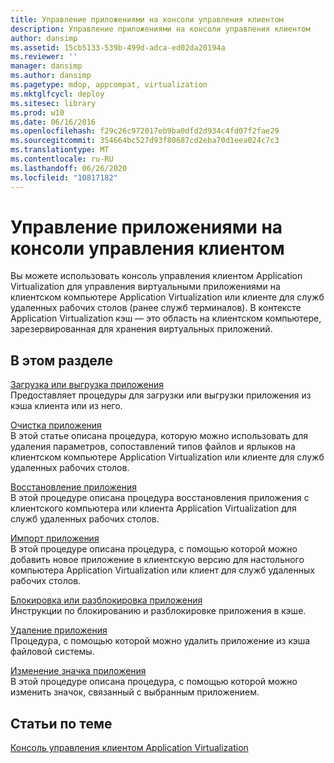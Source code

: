 ```yaml
---
title: Управление приложениями на консоли управления клиентом
description: Управление приложениями на консоли управления клиентом
author: dansimp
ms.assetid: 15cb5133-539b-499d-adca-ed02da20194a
ms.reviewer: ''
manager: dansimp
ms.author: dansimp
ms.pagetype: mdop, appcompat, virtualization
ms.mktglfcycl: deploy
ms.sitesec: library
ms.prod: w10
ms.date: 06/16/2016
ms.openlocfilehash: f29c26c972017eb9ba0dfd2d934c4fd07f2fae29
ms.sourcegitcommit: 354664bc527d93f80687cd2eba70d1eea024c7c3
ms.translationtype: MT
ms.contentlocale: ru-RU
ms.lasthandoff: 06/26/2020
ms.locfileid: "10817182"
---
```

# Управление приложениями на консоли управления клиентом


Вы можете использовать консоль управления клиентом Application Virtualization для управления виртуальными приложениями на клиентском компьютере Application Virtualization или клиенте для служб удаленных рабочих столов (ранее служб терминалов). В контексте Application Virtualization кэш — это область на клиентском компьютере, зарезервированная для хранения виртуальных приложений.

## В этом разделе


<a href="" id="how-to-load-or-unload-an-application"></a>[Загрузка или выгрузка приложения](how-to-load-or-unload-an-application.md)  
Предоставляет процедуры для загрузки или выгрузки приложения из кэша клиента или из него.

<a href="" id="how-to-clear-an-application"></a>[Очистка приложения](how-to-clear-an-application.md)  
В этой статье описана процедура, которую можно использовать для удаления параметров, сопоставлений типов файлов и ярлыков на клиентском компьютере Application Virtualization или клиенте для служб удаленных рабочих столов.

<a href="" id="how-to-repair-an-application"></a>[Восстановление приложения](how-to-repair-an-application.md)  
В этой процедуре описана процедура восстановления приложения с клиентского компьютера или клиента Application Virtualization для служб удаленных рабочих столов.

<a href="" id="how-to-import-an-application"></a>[Импорт приложения](how-to-import-an-application.md)  
В этой процедуре описана процедура, с помощью которой можно добавить новое приложение в клиентскую версию для настольного компьютера Application Virtualization или клиент для служб удаленных рабочих столов.

<a href="" id="how-to-lock-or-unlock-an-application"></a>[Блокировка или разблокировка приложения](how-to-lock-or-unlock-an-application.md)  
Инструкции по блокированию и разблокировке приложения в кэше.

<a href="" id="how-to-delete-an-application"></a>[Удаление приложения](how-to-delete-an-application.md)  
Процедура, с помощью которой можно удалить приложение из кэша файловой системы.

<a href="" id="how-to-change-an-application-icon"></a>[Изменение значка приложения](how-to-change-an-application-icon.md)  
В этой процедуре описана процедура, с помощью которой можно изменить значок, связанный с выбранным приложением.

## Статьи по теме


[Консоль управления клиентом Application Virtualization](application-virtualization-client-management-console.md)

 

 





